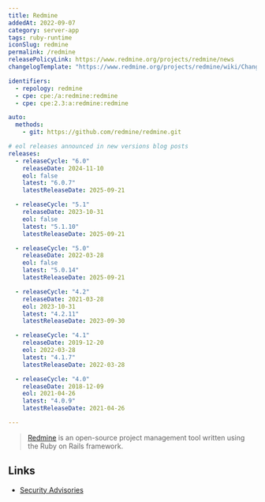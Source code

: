 ```yaml
---
title: Redmine
addedAt: 2022-09-07
category: server-app
tags: ruby-runtime
iconSlug: redmine
permalink: /redmine
releasePolicyLink: https://www.redmine.org/projects/redmine/news
changelogTemplate: "https://www.redmine.org/projects/redmine/wiki/Changelog_{{'__RELEASE_CYCLE__'|replace:'.','_'}}"

identifiers:
  - repology: redmine
  - cpe: cpe:/a:redmine:redmine
  - cpe: cpe:2.3:a:redmine:redmine

auto:
  methods:
    - git: https://github.com/redmine/redmine.git

# eol releases announced in new versions blog posts
releases:
  - releaseCycle: "6.0"
    releaseDate: 2024-11-10
    eol: false
    latest: "6.0.7"
    latestReleaseDate: 2025-09-21

  - releaseCycle: "5.1"
    releaseDate: 2023-10-31
    eol: false
    latest: "5.1.10"
    latestReleaseDate: 2025-09-21

  - releaseCycle: "5.0"
    releaseDate: 2022-03-28
    eol: false
    latest: "5.0.14"
    latestReleaseDate: 2025-09-21

  - releaseCycle: "4.2"
    releaseDate: 2021-03-28
    eol: 2023-10-31
    latest: "4.2.11"
    latestReleaseDate: 2023-09-30

  - releaseCycle: "4.1"
    releaseDate: 2019-12-20
    eol: 2022-03-28
    latest: "4.1.7"
    latestReleaseDate: 2022-03-28

  - releaseCycle: "4.0"
    releaseDate: 2018-12-09
    eol: 2021-04-26
    latest: "4.0.9"
    latestReleaseDate: 2021-04-26

---
```


> [Redmine](https://www.redmine.org/) is an open-source project management tool written using the Ruby
> on Rails framework.

## Links

- [Security Advisories](https://www.redmine.org/projects/redmine/wiki/Security_Advisories)

